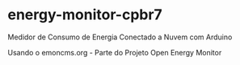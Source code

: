 # energy-monitor-cpbr7
Medidor de Consumo de Energia Conectado a Nuvem com Arduino

Usando o emoncms.org - Parte do Projeto Open Energy Monitor
